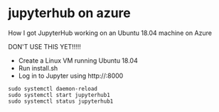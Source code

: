 # jupyterhub on azure

How I got JupyterHub working on an Ubuntu 18.04 machine on Azure 

DON'T USE THIS YET!!!!! 

* Create a Linux VM running Ubuntu 18.04
* Run install.sh
* Log in to Jupyter using http://<Your VM IP Address>:8000

```
sudo systemctl daemon-reload
sudo systemctl start jupyterhub1
sudo systemctl status jupyterhub1
```
